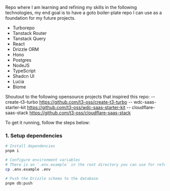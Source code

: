 Repo where I am learning and refining my skills in the following technologies, my end goal is to have a goto boiler-plate repo I can use as a foundation for my future projects.

- Turborepo
- Tanstack Router
- Tanstack Query
- React
- Drizzle ORM
- Hono
- Postgres
- NodeJS
- TypeScript
- Shadcn UI
- Lucia
- Biome

Shoutout to the following opensource projects that inspired this repo:
-- create-t3-turbo https://github.com/t3-oss/create-t3-turbo
-- wdc-saas-starter-kit https://github.com/t3-oss/wdc-saas-starter-kit
-- cloudflare-saas-stack https://github.com/t3-oss/cloudflare-saas-stack

To get it running, follow the steps below:

### 1. Setup dependencies

```bash
# Install dependencies
pnpm i

# Configure environment variables
# There is an `.env.example` in the root directory you can use for reference
cp .env.example .env

# Push the Drizzle schema to the database
pnpm db:push
```

